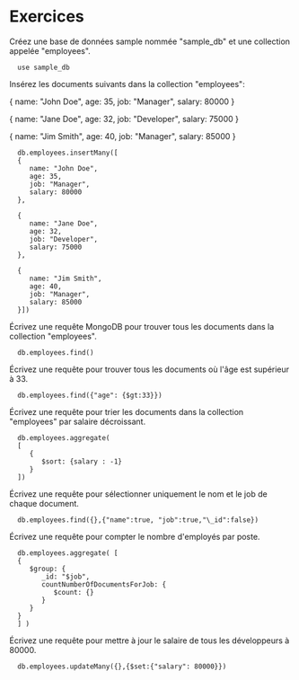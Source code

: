 # Exercices

Créez une base de données sample nommée "sample_db" et une collection appelée "employees".

      use sample_db

Insérez les documents suivants dans la collection "employees":

{
name: "John Doe",
age: 35,
job: "Manager",
salary: 80000
}

{
name: "Jane Doe",
age: 32,
job: "Developer",
salary: 75000
}

{
name: "Jim Smith",
age: 40,
job: "Manager",
salary: 85000
}

      db.employees.insertMany([
      {
         name: "John Doe",
         age: 35,
         job: "Manager",
         salary: 80000
      },

      {
         name: "Jane Doe",
         age: 32,
         job: "Developer",
         salary: 75000
      },

      {
         name: "Jim Smith",
         age: 40,
         job: "Manager",
         salary: 85000
      }])

Écrivez une requête MongoDB pour trouver tous les documents dans la collection "employees".

      db.employees.find()

Écrivez une requête pour trouver tous les documents où l'âge est supérieur à 33.

      db.employees.find({"age": {$gt:33}})

Écrivez une requête pour trier les documents dans la collection "employees" par salaire décroissant.

      db.employees.aggregate(
      [
         {
            $sort: {salary : -1}
         }
      ])

Écrivez une requête pour sélectionner uniquement le nom et le job de chaque document.

      db.employees.find({},{"name":true, "job":true,"\_id":false})

Écrivez une requête pour compter le nombre d'employés par poste.

      db.employees.aggregate( [
      {
         $group: {
            _id: "$job",
            countNumberOfDocumentsForJob: {
               $count: {}
            }
         }
      }
      ] )

Écrivez une requête pour mettre à jour le salaire de tous les développeurs à 80000.

      db.employees.updateMany({},{$set:{"salary": 80000}})
